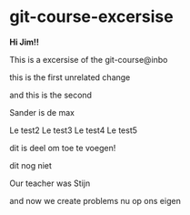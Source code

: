 # git-course-excersise

<b>Hi Jim!!</b>

This is a excersise of the git-course@inbo

this is the first unrelated change

and this is the second

Sander is de max

Le test2
Le test3
Le test4
Le test5

dit is deel om toe te voegen!

dit nog niet

Our teacher was Stijn 

and now we create problems 
nu op ons eigen 

